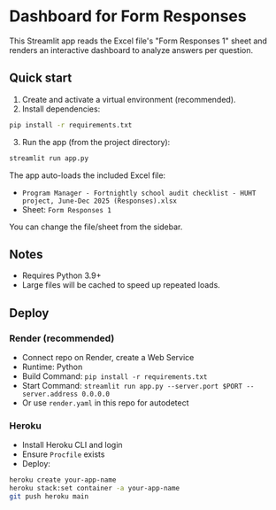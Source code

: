 # Dashboard for Form Responses

This Streamlit app reads the Excel file's "Form Responses 1" sheet and renders an interactive dashboard to analyze answers per question.

## Quick start

1. Create and activate a virtual environment (recommended).
2. Install dependencies:

```bash
pip install -r requirements.txt
```

3. Run the app (from the project directory):

```bash
streamlit run app.py
```

The app auto-loads the included Excel file:

- `Program Manager - Fortnightly school audit checklist - HUHT project, June-Dec 2025 (Responses).xlsx`
- Sheet: `Form Responses 1`

You can change the file/sheet from the sidebar.

## Notes
- Requires Python 3.9+
- Large files will be cached to speed up repeated loads.

## Deploy

### Render (recommended)
- Connect repo on Render, create a Web Service
- Runtime: Python
- Build Command: `pip install -r requirements.txt`
- Start Command: `streamlit run app.py --server.port $PORT --server.address 0.0.0.0`
- Or use `render.yaml` in this repo for autodetect

### Heroku
- Install Heroku CLI and login
- Ensure `Procfile` exists
- Deploy:
```bash
heroku create your-app-name
heroku stack:set container -a your-app-name
git push heroku main
```
